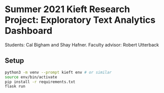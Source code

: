 # Summer 2021 Kieft Research Project: Exploratory Text Analytics Dashboard

Students: Cal Bigham and Shay Hafner. 
Faculty advisor: Robert Utterback

## Setup

```bash
python3 -m venv --prompt kieft env # or similar
source env/bin/activate
pip install -r requirements.txt
flask run
```
